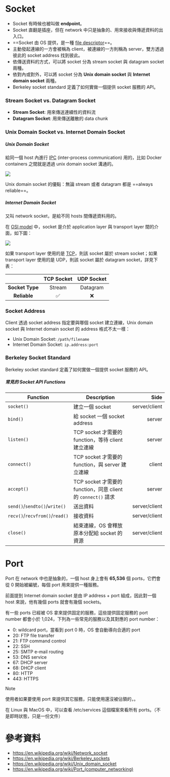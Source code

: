 # Socket

- Socket 有時候也被叫做 **endpoint**。
- Socket 直翻是插座，但在 network 中只是抽象的、用來接收與傳遞資料的出入口。
- ==Socket 由 OS 提供，是一種 [file descriptor](</Operating System/File System.md#File Descriptors (FD)>)==。
- 主動發起連線的一方會被稱為 client，被連線的一方則稱為 server，雙方透過彼此的 socket address 找到彼此。
- 依傳送資料的方式，可以將 socket 分為 stream socket 與 datagram socket 兩種。
- 依對內或對外，可以將 socket 分為 **Unix domain socket** 與 **Internet domain socket** 兩種。
- Berkeley socket standard 定義了如何實做一個提供 socket 服務的 API。

### Stream Socket vs. Datagram Socket

- **Stream Socket**: 用來傳送連續性的資料流
- **Datagram Socket**: 用來傳送離散的 data chunk

### Unix Domain Socket vs. Internet Domain Socket

##### Unix Domain Socket

給同一個 host 內進行 [IPC](</Operating System/Process.draft.md#Unix Signal (IPC)>) (inter-process communication) 用的，比如 Docker containers 之間就是透過 unix domain socket 溝通的。

![](<https://raw.githubusercontent.com/Jamison-Chen/KM-software/master/img/unix-domain-socket.png>)

Unix domain socket 的優點：無論 stream 或者 datagram 都是 ==always reliable==。

##### Internet Domain Socket

又叫 network socket，是給不同 hosts 間傳遞資料用的。

在 [OSI model](</Network/OSI Model.draft.md>) 中，socket 是介於 application layer 與 transport layer 間的介面，如下圖：

![](<https://raw.githubusercontent.com/Jamison-Chen/KM-software/master/img/socket-in-the-osi-model.png>)

如果 transport layer 使用的是 [TCP](</Network/TCP.draft.md>)，則該 socket 屬於 stream socket；如果 transport layer 使用的是 UDP，則該 socket 屬於 datagram socket，詳見下表：

| |TCP Socket|UDP Socket|
|:-:|:-:|:-:|
|**Socket Type**|Stream|Datagram|
|**Reliable**|✅|❌|

### Socket Address

Client 透過 socket address 指定要與哪個 socket 建立連線，Unix domain socket 與 Internet domain socket 的 address 格式不太一樣：

- Unix Domain Socket: `/path/filename`
- Internet Domain Socket: `ip.address:port`

### Berkeley Socket Standard

Berkeley socket standard 定義了如何實做一個提供 socket 服務的 API。

##### 常見的 Socket API Functions

|Function|Description|Side|
|---|---|--:|
|`socket()`|建立一個 socket|server/client|
|`bind()`|給 socket 一個 socket address|server|
|`listen()`|TCP socket 才需要的 function，等待 client 建立連線|server|
|`connect()`|TCP socket 才需要的 function，與 server 建立連線|client|
|`accept()`|TCP socket 才需要的 function，同意 client 的 `connect()` 請求|server|
|`send()`/`sendto()`/`write()`|送出資料|server/client|
|`recv()`/`recvfrom()`/`read()`|接收資料|server/client|
|`close()`|結束連線，OS 會釋放原本分配給 socket 的資源|server/client|

# Port

Port 在 network 中也是抽象的，一個 host 身上會有 **65,536** 個 ports，它們會從 0 開始被編號，每個 port 用來提供一種服務。

前面提到 Internet domain socket 是由 IP address + port 組成，因此對一個 host 來說，他有幾個 ports 就會有幾個 sockets。

有一些 ports 已經被 OS 拿來提供固定的服務，這些提供固定服務的 port number 都會小於 1,024，下列為一些常見的服務以及其對應的 port number：

- 0: wildcard port，當看到 port 0 時，OS 會自動導向合適的 port
- 20: FTP file transfer
- 21: FTP command control
- 22: SSH
- 25: SMTP e-mail routing
- 53: DNS service
- 67: DHCP server
- 68: DHCP client
- 80: HTTP
- 443: HTTPS

>[!Note]
>使用者如果要使用 port 來提供其它服務，只能使用還沒被佔領的，。

在 Linux 與 MacOS 中，可以查看 /etc/services 這個檔案來看所有 ports。（不是即時狀態，只是一份文件）

# 參考資料

- <https://en.wikipedia.org/wiki/Network_socket>
- <https://en.wikipedia.org/wiki/Berkeley_sockets>
- <https://en.wikipedia.org/wiki/Unix_domain_socket>
- <https://en.wikipedia.org/wiki/Port_(computer_networking)>
